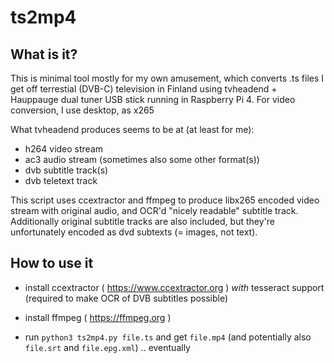 # ts2mp4

## What is it?

This is minimal tool mostly for my own amusement, which converts .ts files
I get off terrestial (DVB-C) television in Finland using tvheadend +
Hauppauge dual tuner USB stick running in Raspberry Pi 4. For video
conversion, I use desktop, as x265

What tvheadend produces seems to be at (at least for me):

- h264 video stream
- ac3 audio stream (sometimes also some other format(s))
- dvb subtitle track(s)
- dvb teletext track

This script uses ccextractor and ffmpeg to produce libx265 encoded video
stream with original audio, and OCR'd "nicely readable" subtitle
track. Additionally original subtitle tracks are also included, but they're
unfortunately encoded as dvd subtexts (= images, not text).

## How to use it

- install ccextractor ( https://www.ccextractor.org ) *with* tesseract
support (required to make OCR of DVB subtitles possible)

- install ffmpeg ( https://ffmpeg.org )

- run `python3 ts2mp4.py file.ts` and get `file.mp4` (and potentially also `file.srt` and `file.epg.xml`) .. eventually
